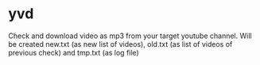 # yvd
Check and download video as mp3 from your target youtube channel. 
Will be created new.txt (as new list of videos), old.txt (as list of videos of previous check) and tmp.txt (as log file)
